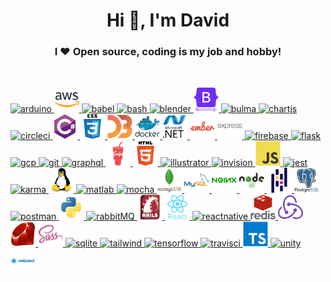 <h1 align="center">Hi 👋, I'm David</h1>
<h3 align="center">I ❤️ Open source, coding is my job and hobby!</h3>
<br />
<p align="left"> 
  <a href="https://www.arduino.cc/" target="_blank" rel="noreferrer">
  <img src="https://cdn.worldvectorlogo.com/logos/arduino-1.svg" alt="arduino" width="40" height="40"/>
</a> 
<a href="https://aws.amazon.com" target="_blank" rel="noreferrer">
  <img src="https://raw.githubusercontent.com/devicons/devicon/master/icons/amazonwebservices/amazonwebservices-original-wordmark.svg" alt="aws" width="40" height="40"/>
</a> 
<a href="https://babeljs.io/" target="_blank" rel="noreferrer">
  <img src="https://www.vectorlogo.zone/logos/babeljs/babeljs-icon.svg" alt="babel" width="40" height="40"/>
</a> 
<a href="https://www.gnu.org/software/bash/" target="_blank" rel="noreferrer">
  <img src="https://www.vectorlogo.zone/logos/gnu_bash/gnu_bash-icon.svg" alt="bash" width="40" height="40"/>
</a> 
<a href="https://www.blender.org/" target="_blank" rel="noreferrer">
  <img src="https://download.blender.org/branding/community/blender_community_badge_white.svg" alt="blender" width="40" height="40"/>
</a> 
<a href="https://getbootstrap.com" target="_blank" rel="noreferrer">
  <img src="https://raw.githubusercontent.com/devicons/devicon/master/icons/bootstrap/bootstrap-plain-wordmark.svg" alt="bootstrap" width="40" height="40"/>
</a> 
<a href="https://bulma.io/" target="_blank" rel="noreferrer">
  <img src="https://raw.githubusercontent.com/gilbarbara/logos/804dc257b59e144eaca5bc6ffd16949752c6f789/logos/bulma.svg" alt="bulma" width="40" height="40"/>
</a> 
<a href="https://www.chartjs.org" target="_blank" rel="noreferrer">
  <img src="https://www.chartjs.org/media/logo-title.svg" alt="chartjs" width="40" height="40"/>
</a> 
<a href="https://circleci.com" target="_blank" rel="noreferrer">
  <img src="https://www.vectorlogo.zone/logos/circleci/circleci-icon.svg" alt="circleci" width="40" height="40"/>
</a> 
<a href="https://www.w3schools.com/cs/" target="_blank" rel="noreferrer">
  <img src="https://raw.githubusercontent.com/devicons/devicon/master/icons/csharp/csharp-original.svg" alt="csharp" width="40" height="40"/>
</a> 
<a href="https://www.w3schools.com/css/" target="_blank" rel="noreferrer">
  <img src="https://raw.githubusercontent.com/devicons/devicon/master/icons/css3/css3-original-wordmark.svg" alt="css3" width="40" height="40"/>
</a> 
<a href="https://d3js.org/" target="_blank" rel="noreferrer">
  <img src="https://raw.githubusercontent.com/devicons/devicon/master/icons/d3js/d3js-original.svg" alt="d3js" width="40" height="40"/>
</a> 
<a href="https://www.docker.com/" target="_blank" rel="noreferrer">
  <img src="https://raw.githubusercontent.com/devicons/devicon/master/icons/docker/docker-original-wordmark.svg" alt="docker" width="40" height="40"/>
</a> 
<a href="https://dotnet.microsoft.com/" target="_blank" rel="noreferrer">
  <img src="https://raw.githubusercontent.com/devicons/devicon/master/icons/dot-net/dot-net-original-wordmark.svg" alt="dotnet" width="40" height="40"/>
</a> 
<a href="https://emberjs.com/" target="_blank" rel="noreferrer">
  <img src="https://raw.githubusercontent.com/devicons/devicon/master/icons/ember/ember-original-wordmark.svg" alt="ember" width="40" height="40"/>
</a> 
<a href="https://expressjs.com" target="_blank" rel="noreferrer">
  <img src="https://raw.githubusercontent.com/devicons/devicon/master/icons/express/express-original-wordmark.svg" alt="express" width="40" height="40"/>
</a> 
<a href="https://firebase.google.com/" target="_blank" rel="noreferrer">
  <img src="https://www.vectorlogo.zone/logos/firebase/firebase-icon.svg" alt="firebase" width="40" height="40"/>
</a> 
<a href="https://flask.palletsprojects.com/" target="_blank" rel="noreferrer">
  <img src="https://www.vectorlogo.zone/logos/pocoo_flask/pocoo_flask-icon.svg" alt="flask" width="40" height="40"/>
</a> 
<a href="https://cloud.google.com" target="_blank" rel="noreferrer">
  <img src="https://www.vectorlogo.zone/logos/google_cloud/google_cloud-icon.svg" alt="gcp" width="40" height="40"/>
</a> 
<a href="https://git-scm.com/" target="_blank" rel="noreferrer">
  <img src="https://www.vectorlogo.zone/logos/git-scm/git-scm-icon.svg" alt="git" width="40" height="40"/>
</a> 
<a href="https://graphql.org" target="_blank" rel="noreferrer">
  <img src="https://www.vectorlogo.zone/logos/graphql/graphql-icon.svg" alt="graphql" width="40" height="40"/>
</a> 
<a href="https://gulpjs.com" target="_blank" rel="noreferrer">
  <img src="https://raw.githubusercontent.com/devicons/devicon/master/icons/gulp/gulp-plain.svg" alt="gulp" width="40" height="40"/>
</a> 
<a href="https://www.w3.org/html/" target="_blank" rel="noreferrer">
  <img src="https://raw.githubusercontent.com/devicons/devicon/master/icons/html5/html5-original-wordmark.svg" alt="html5" width="40" height="40"/>
</a> 
<a href="https://www.adobe.com/in/products/illustrator.html" target="_blank" rel="noreferrer">
  <img src="https://www.vectorlogo.zone/logos/adobe_illustrator/adobe_illustrator-icon.svg" alt="illustrator" width="40" height="40"/>
</a> 
<a href="https://www.invisionapp.com/" target="_blank" rel="noreferrer">
  <img src="https://www.vectorlogo.zone/logos/invisionapp/invisionapp-icon.svg" alt="invision" width="40" height="40"/>
</a> 
<a href="https://developer.mozilla.org/en-US/docs/Web/JavaScript" target="_blank" rel="noreferrer">
  <img src="https://raw.githubusercontent.com/devicons/devicon/master/icons/javascript/javascript-original.svg" alt="javascript" width="40" height="40"/>
</a> 
<a href="https://jestjs.io" target="_blank" rel="noreferrer">
  <img src="https://www.vectorlogo.zone/logos/jestjsio/jestjsio-icon.svg" alt="jest" width="40" height="40"/>
</a> 
<a href="https://karma-runner.github.io/latest/index.html" target="_blank" rel="noreferrer">
  <img src="https://raw.githubusercontent.com/detain/svg-logos/780f25886640cef088af994181646db2f6b1a3f8/svg/karma.svg" alt="karma" width="40" height="40"/>
</a> 
<a href="https://www.linux.org/" target="_blank" rel="noreferrer">
  <img src="https://raw.githubusercontent.com/devicons/devicon/master/icons/linux/linux-original.svg" alt="linux" width="40" height="40"/>
</a> 
<a href="https://www.mathworks.com/" target="_blank" rel="noreferrer">
  <img src="https://upload.wikimedia.org/wikipedia/commons/2/21/Matlab_Logo.png" alt="matlab" width="40" height="40"/>
</a> 
<a href="https://mochajs.org" target="_blank" rel="noreferrer">
  <img src="https://www.vectorlogo.zone/logos/mochajs/mochajs-icon.svg" alt="mocha" width="40" height="40"/>
</a> 
<a href="https://www.mongodb.com/" target="_blank" rel="noreferrer">
  <img src="https://raw.githubusercontent.com/devicons/devicon/master/icons/mongodb/mongodb-original-wordmark.svg" alt="mongodb" width="40" height="40"/>
</a> 
<a href="https://www.mysql.com/" target="_blank" rel="noreferrer">
  <img src="https://raw.githubusercontent.com/devicons/devicon/master/icons/mysql/mysql-original-wordmark.svg" alt="mysql" width="40" height="40"/>
</a> 
<a href="https://www.nginx.com" target="_blank" rel="noreferrer">
  <img src="https://raw.githubusercontent.com/devicons/devicon/master/icons/nginx/nginx-original.svg" alt="nginx" width="40" height="40"/>
</a> 
<a href="https://nodejs.org" target="_blank" rel="noreferrer">
  <img src="https://raw.githubusercontent.com/devicons/devicon/master/icons/nodejs/nodejs-original-wordmark.svg" alt="nodejs" width="40" height="40"/>
</a> 
<a href="https://pandas.pydata.org/" target="_blank" rel="noreferrer">
  <img src="https://raw.githubusercontent.com/devicons/devicon/2ae2a900d2f041da66e950e4d48052658d850630/icons/pandas/pandas-original.svg" alt="pandas" width="40" height="40"/>
</a> 
<a href="https://www.postgresql.org" target="_blank" rel="noreferrer">
  <img src="https://raw.githubusercontent.com/devicons/devicon/master/icons/postgresql/postgresql-original-wordmark.svg" alt="postgresql" width="40" height="40"/>
</a> 
<a href="https://postman.com" target="_blank" rel="noreferrer">
  <img src="https://www.vectorlogo.zone/logos/getpostman/getpostman-icon.svg" alt="postman" width="40" height="40"/>
</a> 
<a href="https://www.python.org" target="_blank" rel="noreferrer">
  <img src="https://raw.githubusercontent.com/devicons/devicon/master/icons/python/python-original.svg" alt="python" width="40" height="40"/>
</a> 
<a href="https://www.rabbitmq.com" target="_blank" rel="noreferrer">
  <img src="https://www.vectorlogo.zone/logos/rabbitmq/rabbitmq-icon.svg" alt="rabbitMQ" width="40" height="40"/>
</a> 
<a href="https://rubyonrails.org" target="_blank" rel="noreferrer">
  <img src="https://raw.githubusercontent.com/devicons/devicon/master/icons/rails/rails-original-wordmark.svg" alt="rails" width="40" height="40"/>
</a> 
<a href="https://reactjs.org/" target="_blank" rel="noreferrer">
  <img src="https://raw.githubusercontent.com/devicons/devicon/master/icons/react/react-original-wordmark.svg" alt="react" width="40" height="40"/>
</a> 
<a href="https://reactnative.dev/" target="_blank" rel="noreferrer">
  <img src="https://reactnative.dev/img/header_logo.svg" alt="reactnative" width="40" height="40"/>
</a> 
<a href="https://redis.io" target="_blank" rel="noreferrer">
  <img src="https://raw.githubusercontent.com/devicons/devicon/master/icons/redis/redis-original-wordmark.svg" alt="redis" width="40" height="40"/>
</a> 
<a href="https://redux.js.org" target="_blank" rel="noreferrer">
  <img src="https://raw.githubusercontent.com/devicons/devicon/master/icons/redux/redux-original.svg" alt="redux" width="40" height="40"/>
</a> 
<a href="https://www.ruby-lang.org/en/" target="_blank" rel="noreferrer">
  <img src="https://raw.githubusercontent.com/devicons/devicon/master/icons/ruby/ruby-original.svg" alt="ruby" width="40" height="40"/>
</a> 
<a href="https://sass-lang.com" target="_blank" rel="noreferrer">
  <img src="https://raw.githubusercontent.com/devicons/devicon/master/icons/sass/sass-original.svg" alt="sass" width="40" height="40"/>
</a> 
<a href="https://www.sqlite.org/" target="_blank" rel="noreferrer">
  <img src="https://www.vectorlogo.zone/logos/sqlite/sqlite-icon.svg" alt="sqlite" width="40" height="40"/>
</a> 
<a href="https://tailwindcss.com/" target="_blank" rel="noreferrer">
  <img src="https://www.vectorlogo.zone/logos/tailwindcss/tailwindcss-icon.svg" alt="tailwind" width="40" height="40"/>
</a> 
<a href="https://www.tensorflow.org" target="_blank" rel="noreferrer">
  <img src="https://www.vectorlogo.zone/logos/tensorflow/tensorflow-icon.svg" alt="tensorflow" width="40" height="40"/>
</a> 
<a href="https://travis-ci.org" target="_blank" rel="noreferrer">
  <img src="https://www.vectorlogo.zone/logos/travis-ci/travis-ci-icon.svg" alt="travisci" width="40" height="40"/>
</a> 
<a href="https://www.typescriptlang.org/" target="_blank" rel="noreferrer">
  <img src="https://raw.githubusercontent.com/devicons/devicon/master/icons/typescript/typescript-original.svg" alt="typescript" width="40" height="40"/>
</a> 
<a href="https://unity.com/" target="_blank" rel="noreferrer">
  <img src="https://www.vectorlogo.zone/logos/unity3d/unity3d-icon.svg" alt="unity" width="40" height="40"/>
</a> 
<a href="https://webpack.js.org" target="_blank" rel="noreferrer">
  <img src="https://raw.githubusercontent.com/devicons/devicon/d00d0969292a6569d45b06d3f350f463a0107b0d/icons/webpack/webpack-original-wordmark.svg" alt="webpack" width="40" height="40"/> </a>
</p>
